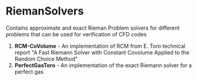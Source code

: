 # RiemanSolvers
Contains approximate and exact Rieman Problem solvers for different problems that can be used for verification of CFD codes

1. **RCM-CoVolume** - An implementation of RCM from E. Toro technical report "A Fast Riemann Solver with Constant Covolume Applied to the Random Choice Method"
2. **PerfectGasToro** - An implementation of the exact Riemann solver for a perfect gas
